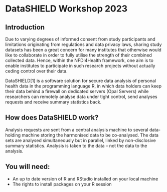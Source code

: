 # DataSHIELD Workshop 2023 
## Introduction
Due to varying degrees of informed consent from study participants and limitations originating from regulations and data privacy laws, sharing study datasets has been a great concern for many institutes that otherwise would like to collaborate in order to fully utilise the strength of their combined collected data. Hence, within the NFDI4Health framework, one aim is to enable institutes to participate in such research projects without actually ceding control over their data. 

DataSHIELD[1] is a software solution for secure data analysis of personal health data in the programming language R, in which data holders can keep their data behind a firewall on dedicated servers (Opal Servers) while researchers can remotely analyse data under tight control, send analyses requests and receive summary statistics back.

## How does DataSHIELD work?
Analysis requests are sent from a central analysis machine to several data-holding machine storing the harmonised data to be co-analysed. The data sets are analysed simultaneously but in parallel, linked by non-disclosive summary statistics. Analysis is taken to the data – not the data to the analysis.
## You will need: 
- An up to date version of R and RStudio installed on your local machine
- The rights to install packages on your R session
